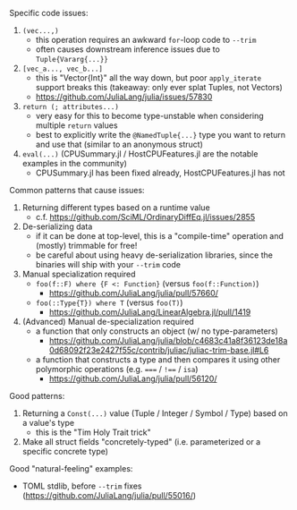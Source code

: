 Specific code issues:
  1. `(vec...,)`
     - this operation requires an awkward `for`-loop code to `--trim`
     - often causes downstream inference issues due to `Tuple{Vararg{...}}`
  2. `[vec_a..., vec_b...]`
     - this is "Vector{Int}" all the way down, but poor `apply_iterate` support breaks this
       (takeaway: only ever splat Tuples, not Vectors)
     - https://github.com/JuliaLang/julia/issues/57830
  3. `return (; attributes...)`
     - very easy for this to become type-unstable when considering multiple `return` values
     - best to explicitly write the `@NamedTuple{...}` type you want to return and use that (similar to an anonymous struct)
  4. `eval(...)` (CPUSummary.jl / HostCPUFeatures.jl are the notable examples in the community)
     - CPUSummary.jl has been fixed already, HostCPUFeatures.jl has not

Common patterns that cause issues:
  1. Returning different types based on a runtime value
     - c.f. https://github.com/SciML/OrdinaryDiffEq.jl/issues/2855
  2. De-serializing data
     - if it can be done at top-level, this is a "compile-time" operation and (mostly) trimmable for free!
     - be careful about using heavy de-serialization libraries, since the binaries will ship with your `--trim` code
  3. Manual specialization required
     - `foo(f::F) where {F <: Function}` (versus `foo(f::Function)`)
       - https://github.com/JuliaLang/julia/pull/57660/
     - `foo(::Type{T}) where T` (versus `foo(T)`)
       - https://github.com/JuliaLang/LinearAlgebra.jl/pull/1419
  4. (Advanced) Manual de-specialization required
     - a function that only constructs an object (w/ no type-parameters)
       - https://github.com/JuliaLang/julia/blob/c4683c41a8f36123de18a0d68092f23e2427f55c/contrib/juliac/juliac-trim-base.jl#L6
     - a function that constructs a type and then compares it using other polymorphic operations (e.g. `===` / `!==` / `isa`)
       - https://github.com/JuliaLang/julia/pull/56120/

Good patterns:
  1. Returning a `Const(...)` value (Tuple / Integer / Symbol / Type) based on a value's type
     - this is the "Tim Holy Trait trick"
  2. Make all struct fields "concretely-typed" (i.e. parameterized or a specific concrete type)

Good "natural-feeling" examples:
   - TOML stdlib, before `--trim` fixes (https://github.com/JuliaLang/julia/pull/55016/)
